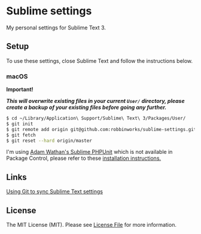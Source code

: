 # Sublime settings

My personal settings for Sublime Text 3.

## Setup

To use these settings, close Sublime Text and follow the instructions below.

### macOS

**Important!**

**_This will overwrite existing files in your current `User/` directory, please create a backup of your existing files before going any further._**

```bash
$ cd ~/Library/Application\ Support/Sublime\ Text\ 3/Packages/User/
$ git init
$ git remote add origin git@github.com:robbinworks/sublime-settings.git
$ git fetch
$ git reset --hard origin/master
```

I'm using [Adam Wathan's Sublime PHPUnit](https://github.com/adamwathan/sublime-phpunit) which is not available in Package Control, please refer to these [installation instructions.](https://github.com/adamwathan/sublime-phpunit#installation)

## Links

[Using Git to sync Sublime Text settings](https://medium.com/@devmount/using-git-to-sync-sublime-text-settings-f70b8dc7a40d)

## License

The MIT License (MIT). Please see [License File](LICENSE.md) for more information.
